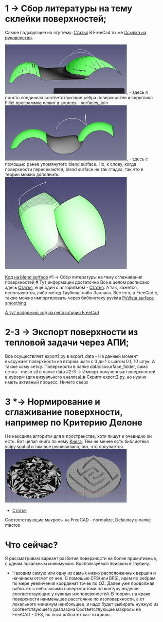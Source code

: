 
# 1 -> Сбор литературы на тему склейки поверхностей; #

Самое подходящее на эту тему:
[Статья](./LanWuP14-Stitching.pdf)
В FreeCad то же [Ссылка на руководство](https://docviewer.yandex.ru/view/1130000060644581/?page=2&*=H0%2FZkY21Dfi6PP3MkaIaY3FTkBp7InVybCI6Imh0dHBzOi8vZm9ydW0uZnJlZWNhZC5vcmcvZG93bmxvYWQvZmlsZS5waHA%2FaWQ9MTk1MTE0IiwidGl0bGUiOiJmaWxlLnBocD9pZD0xOTUxMTQiLCJub2lmcmFtZSI6dHJ1ZSwidWlkIjoiMTEzMDAwMDA2MDY0NDU4MSIsInRzIjoxNzI2NTMzODk3MDEzLCJ5dSI6IjM4NTg1NTk5MjE3MjUzOTE3NTYiLCJzZXJwUGFyYW1zIjoidG09MTcyNjUzMzg5MCZ0bGQ9cnUmbGFuZz1lbiZuYW1lPWZpbGUucGhwP2lkPTE5NTExNCZ0ZXh0PWZyZWVjYWQrZzErYmxlbmRpbmcrY29udGludWVseSZ1cmw9aHR0cHMlM0EvL2ZvcnVtLmZyZWVjYWQub3JnL2Rvd25sb2FkL2ZpbGUucGhwJTNGaWQlM0QxOTUxMTQmbHI9MjA1NzEmbWltZT1wZGYmbDEwbj1ydSZzaWduPTAyMzc3YmFkYjM1ZDNiNzhhNWI4MWNjNzA4Zjk0YjE5JmtleW5vPTAifQ%3D%3D&lang=en). 

<img src="Снимок экрана 2024-09-17 054013.png" alt="image" width="400"/>, - здесь я просто соединила соответствующие ребра поверхностей и скруглила Fillet программка лежит в sources - surfaces_join 
<img src="Снимок экрана 2024-09-17 111900.png" alt="image" width="400"/>, - здесь с помощью ранее упомянутого blend surface. Но, к слову, когда поверхности пересекаются, blend surface не так гладка, так что в теории можно дополнить.
<img src="Снимок экрана 2024-09-17 122511.png" alt="image" width="400"/>


[Код на blend surface](https://github.com/tomate44/CurvesWB/blob/master/freecad/Curves/blendSurface.py)
#1 -> Сбор литературы на тему сглаживания поверхностей;#
Тут информации достаточно
Все в целом расписано здесь [Статья](./smoothing.pdf), еще один с алгоритмом - [Статья](./s00158-021-03027-6.pdf). 
А так, кажется, используются, либо метод Таубина, либо Лапласа. Все есть в FreeCad'е, также можно импортировать через библиотеку pyvista [PyVista surface smoothing](https://docs.pyvista.org/examples/01-filter/surface-smoothing.html). 

[А тут напрямую код из репозитория FreeCad](https://github.com/FreeCAD/FreeCAD/blob/main/src/Mod/Mesh/App/Core/Smoothing.cpp)
# 2-3 -> Экспорт поверхности из тепловой задачи через АПИ; #
Все осуществляет export1.py в export_data - На данный момент выгружает поверхности на втором шаге с 0 до 1 с шагом 0.1, 10 штук. А также саму сетку. Поверхности в папке data/isosurface_folder, сама сетка - mesh.stl в папке data
#2-3 -> Импорт полученных поверхностей в куформ (для визуального анализа);#
Скрипт export2.py, но нужно иметь активный процесс. Ничего сверх
# 3 *-> Нормирование и сглаживание поверхности, например по Критерию Делоне # 
Не находила алгоритм для в пространстве, хотя пишут и очевидно он есть. Вот целая книга по нему [Книга](./SkvortsovAV-2002-01.Book(Trn).pdf). Тем не менее есть библиотека scipy.spatial и там все реализовано, вот, что получается 
<img src="Снимок экрана 2024-09-17 060914.png" alt="image" width="400"/>
 + [Статья](Fast_Delaunay_triangulation_in_three_dim.pdf)

Соответствующие макросы на FreeCAD - normalize, Delaunay в папке macros

# Что сейчас?  #
Я рассматриваю вариант разбития поверхности на более примитивные, с одним локальным минимумом.
Воспользуемся поиском в глубину.
- Находим самую или одну из самых низко расположенных вершин и начинаем отсчет от нее. С помощью DFS(или BFS), идем по ребрам по мере увеличения координат точек по  OZ. Далее уже продолжая работать с небольшими поверхностями по контуру выделяя соответствующие у нужных изоповерхностей. В теории, на краях поверхности наименьшее расстояние по изоповерхности, а от локального минимум наибольшее, и надо будет выбирать нужную из соответствующего диапазона
Соответствующие макросы на FreeCAD - DFS, но пока рабоатет как-то криво.